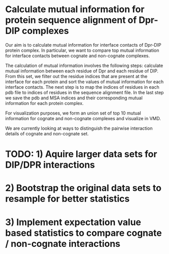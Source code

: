 # Calculate mutual information for protein sequence alignment of Dpr-DIP complexes

Our aim is to calculate mutual information for interface contacts of Dpr-DIP protein complex. 
In particular, we want to compare top mutual information for interface contacts between cognate 
and non-cognate complexes.

The calculation of mutual information involves the following steps: calculate mutual information 
between each residue of Dpr and each residue of DIP. From this set, we filter out the residue 
indices that are present at the interface for each protein and sort the values of mutual 
information for each interface contacts. The next step is to map the indices of residues in 
each pdb file to indices of residues in the sequence alignment file. In the last step we save the 
pdb and MSA indices and their corresponding mutual information for each protein complex. 

For visualization purposes, we form an union set of top 10 mutual information for cognate and 
non-cognate complexes and visualize in VMD. 

We are currently looking at ways to distinguish the pairwise interaction details of cognate and non-cognate set.

# TODO: 1) Aquire larger data sets for DIP/DPR interactions
#       2) Bootstrap the original data sets to resample for better statistics
#       3) Implement expectation value based statistics to compare cognate / non-cognate interactions